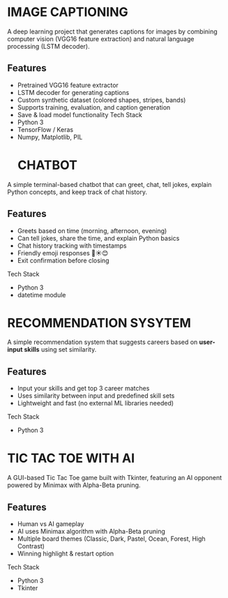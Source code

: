 #  IMAGE CAPTIONING

A deep learning project that generates captions for images by combining computer vision (VGG16 feature extraction) and natural language processing (LSTM decoder).  

## Features  
- Pretrained VGG16 feature extractor 
- LSTM decoder for generating captions  
- Custom synthetic dataset (colored shapes, stripes, bands)  
- Supports training, evaluation, and caption generation  
- Save & load model functionality
 Tech Stack  
- Python 3  
- TensorFlow / Keras  
- Numpy, Matplotlib, PIL
  #  CHATBOT 

A simple terminal-based chatbot that can greet, chat, tell jokes, explain Python concepts, and keep track of chat history.  

## Features  
- Greets based on time (morning, afternoon, evening)  
- Can tell jokes, share the time, and explain Python basics  
- Chat history tracking with timestamps  
- Friendly emoji responses 🌙☀️😊  
- Exit confirmation before closing  

Tech Stack  
- Python 3  
- datetime module  

#  RECOMMENDATION SYSYTEM  

A simple recommendation system that suggests careers based on **user-input skills** using set similarity.  

## Features  
- Input your skills and get top 3 career matches
- Uses similarity between input and predefined skill sets  
- Lightweight and fast (no external ML libraries needed)  

Tech Stack  
- Python 3
#  TIC TAC TOE WITH AI  

A GUI-based Tic Tac Toe game built with Tkinter, featuring an AI opponent powered by Minimax with Alpha-Beta pruning.  

##  Features  
- Human vs AI gameplay 
- AI uses Minimax algorithm with Alpha-Beta pruning  
- Multiple board themes (Classic, Dark, Pastel, Ocean, Forest, High Contrast)  
- Winning highlight & restart option  

Tech Stack  
- Python 3  
- Tkinter  
